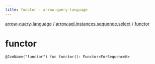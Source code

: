 ```yaml
---
title: functor - arrow-query-language
---
```


[arrow-query-language](../index.html) / [arrow.aql.instances.sequence.select](index.html) / [functor](./functor.html)

# functor

`@JvmName("functor") fun functor(): Functor<ForSequenceK>`